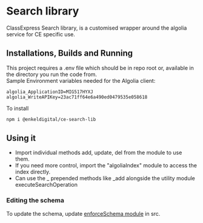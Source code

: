 # Search library
ClassExpress Search library, is a customised wrapper around the algolia service for CE specific use.

## Installations, Builds and Running
This project requires a .env file which should be in repo root or, available in the directory you run the code from.  
Sample Environment variables needed for the Algolia client:
```.env
algolia_ApplicationID=MIG517HYXJ
algolia_WriteAPIKey=23ac71ff64e6a490ed0479535e058618
```

To install
```sh
npm i @enkeldigital/ce-search-lib
```

## Using it
- Import individual methods add, update, del from the module to use them.
- If you need more control, import the "algoliaIndex" module to access the index directly.
- Can use the _ prepended methods like _add alongside the utility module executeSearchOperation

### Editing the schema
To update the schema, update [enforceSchema module](./src/enforceSchema.js) in src.